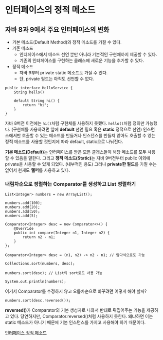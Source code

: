 # 인터페이스의 정적 메소드

## 자바 8과 9에서 주요 인터페이스의 변화
* 기본 메소드(Default Method)와 정적 메소드를 가질 수 있다.
* 기존 메소드
    * 인터페이스에서 메소드 선언 뿐만 아니라 기본적인 구현체까지 제공할 수 있다.
    * 기존의 인터페이스를 구현하는 클래스에 새로운 기능을 추가할 수 있다.
* 정적 메소드
    * 자바 9부터 private static 메소드도 가질 수 있다.
    * 단, private 필드는 아직도 선언할 수 없다.   

```
public interface HelloService {
    String hello()

    default String hi() {
        return "hi";
    }
}
```

자바 8버전 이전에는 ```hi()```처럼 구현체를 사용하지 못했다. ```hello()```처럼 정의만 가능했다. (구현체를 사용하려면 앞에 <b>default</b> 선언 필요 혹은 <b>static</b> 정적으로 선언) 인스턴스에서만 호출할 수 있는 메소드를 만들거나 인스턴스를 만들지 않아도 호출할 수 있는 정적 메소드를 사용할 것인지에 따라 default, static으로 나눠진다.   

<b>기본 메소드(Default)</b>는 인터페이스를 받은 모든 클래스들이 해당 메소드를 모두 사용할 수 있음을 말한다. 그리고 <b>정적 메소드(Static)</b>는 자바 9버전부터 public 이외에 private을 사용할 수 있게 되었다. (내부적인 용도) 그러나 <b>private한 필드</b>를 가질 수는 없어서 현재도 <b>헬퍼</b>를 사용하고 있다.   

### 내림차순으로 정렬하는 Comparator를 생성하고 List<Integer> 정렬하기
```
List<Integer> numbers = new ArrayList();

numbers.add(100);
numbers.add(20);
numbers.add(50);
numbers.add(5);

Comparator<Integer> desc = new Comparator<>() {
    @Override
    public int compare(Integer n1, Integer n2) {
        return n2 - n1;
    }
};

Comparator<Integer> desc = (n1, n2) -> n2 - n1; // 람다식으로도 가능

Collections.sort(numbers, desc);

numbers.sort(desc); // List의 sort로도 사용 가능

System.out.println(numbers);
```

여기서 Comparator를 수정하지 않고 오름차순으로 바꾸려면 어떻게 해야 할까?   

```
numbers.sort(desc.reversed());
```

<b>reversed()</b>가 Comparator의 기본 생성자로 나와서 반대로 뒤집어주는 기능을 제공하고 있다. 당연하지만, Comparator.reversed()처럼 사용하지 못한다. 왜냐하면 이는 static 메소드가 아니기 때문에 기본 인스턴스를 가지고 사용해야 하기 때문이다.   

[인터페이스 정적 메소드](https://www.youtube.com/watch?v=zPQOXoiV2sM)